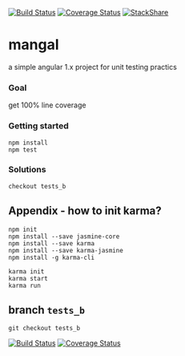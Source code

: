 [![Build Status](https://travis-ci.org/ronapelbaum/mangal.svg?branch=master)](https://travis-ci.org/ronapelbaum/mangal)
[![Coverage Status](https://coveralls.io/repos/github/ronapelbaum/mangal/badge.svg?branch=master)](https://coveralls.io/github/ronapelbaum/mangal?branch=master)
[![StackShare](https://img.shields.io/badge/tech-stack-0690fa.svg?style=flat)](https://stackshare.io/ronapelbaum/mangal)

# mangal
a simple angular 1.x project for unit testing practics

### Goal
get 100% line coverage

### Getting started
```
npm install
npm test
```

### Solutions
```
checkout tests_b
```


## Appendix - how to init karma?
```
npm init
npm install --save jasmine-core
npm install --save karma 
npm install --save karma-jasmine
npm install -g karma-cli

karma init
karma start
karma run
```

## branch `tests_b`

```
git checkout tests_b
```

[![Build Status](https://travis-ci.org/ronapelbaum/mangal.svg?branch=tests_b)](https://travis-ci.org/ronapelbaum/mangal)
[![Coverage Status](https://coveralls.io/repos/github/ronapelbaum/mangal/badge.svg?branch=tests_b)](https://coveralls.io/github/ronapelbaum/mangal?branch=tests_b)

